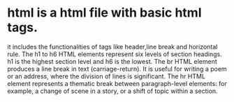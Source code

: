 # html is a html file with basic html tags.
it includes the functionalities of tags like header,line break and horizontal rule.
The h1 to h6 HTML elements represent six levels of section headings. h1 is the highest section level and h6 is the lowest.
The br HTML element produces a line break in text (carriage-return). It is useful for writing a poem or an address, where the division of lines is significant.
The hr HTML element represents a thematic break between paragraph-level elements: for example, a change of scene in a story, or a shift of topic within a section.
